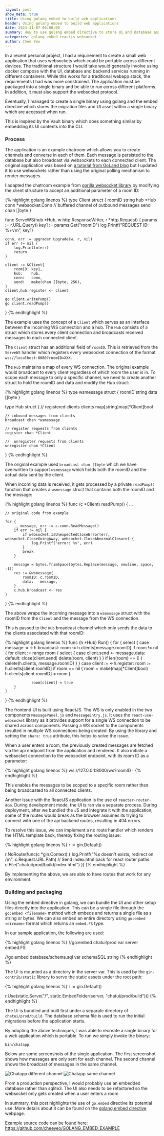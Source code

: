 ```yaml
---
layout: post
show_meta: true
title: Using golang embed to build web applications
header: Using golang embed to build web applications
date: 2024-11-07 00:00:00
summary: How to use golang embed directive to store UI and database assets
categories: golang embed reactjs websocket
author: Chee Yeo
---
```


In a recent personal project, I had a requirement to create a small web application that uses websockets which could be portable across different devices. The traditional structure I would take would generally involve using docker compose with the UI, database and backend services running in different containers. While this works for a traditional webapp stack, the requirements I had was more constrained. The application must be packaged into a single binary and be able to run across different platforms. In addition, it must also support the websocket protocol. 

Eventually, I managed to create a single binary using golang and the embed directive which stores the migration files and UI asset within a single binary which are accessed when run.

This is inspired by the Vault binary which does something similar by embedding its UI contents into the CLI.


### Process

[a tutorial from GoLand blog]: https://www.jetbrains.com/guide/go/tutorials/webapp_go_react_part_one/

[gorilla websocket library]: https://github.com/gorilla/websocket

The application is an example chatroom which allows you to create channels and converse in each of them. Each message is persisted to the database but also broadcast via websockets to each connected client. The original application was based on [a tutorial from GoLand blog] but I updated it to use websockets rather than using the original polling mechanism to render messages.

I adapted the chatroom example from [gorilla websocket library] by modifying the client structure to accept an additional parameter of a room ID:

{% highlight golang linenos %}
type Client struct {
	roomID string
	hub    *Hub
	conn   *websocket.Conn
	//  buffered channel of outbound messages
	send chan []byte
}

func ServeWS(hub *Hub, w http.ResponseWriter, r *http.Request) {
	params := r.URL.Query()
	key1 := params.Get("roomID")
	log.Printf("REQUEST ID: %+v\n", key1)

	conn, err := upgrader.Upgrade(w, r, nil)
	if err != nil {
		log.Println(err)
		return
	}

	client := &Client{
		roomID: key1,
		hub:    hub,
		conn:   conn,
		send:   make(chan []byte, 256),
	}
	client.hub.register <- client

	go client.writePump()
	go client.readPump()
}
{% endhighlight %}

The example uses the concept of a `Client` which serves as an interface between the incoming WS connection and a hub. The `Hub` consists of a struct which stores every client connection and broadcasts received messages to each connected client.

The `Client` struct has an additional field of `roomID`. This is retrieved from the `ServeWS` handler which registers every websocket connection of the format `ws://localhost:8080?roomID=XXX`.

The `Hub` maintains a map of every WS connection. The original example would broadcast to every client regardless of which room the user is in. To scope each message to only a specific channel, we need to create another struct to hold the roomID and data and modify the Hub struct:

{% highlight golang linenos %}
type wsmessage struct {
	roomID string
	data   []byte
}


type Hub struct {
	//  registered clients
	clients map[string]map[*Client]bool

	// inbound messages from clients
	broadcast chan *wsmessage

	// register requests from clients
	register chan *Client

	//  unregister requests from clients
	unregister chan *Client
}
{% endhighlight %}

The original example used `broadcast chan []byte` which we have overwritten to support `wsmessage` which holds both the roomID and the actual data sent by the client.

When incoming data is received, it gets processed by a private `readPump()` function that creates a `wsmessage` struct that contains both the roomID and the message:

{% highlight golang linenos %}
func (c *Client) readPump() {
    ...

    // original code from example

    for {
        _, message, err := c.conn.ReadMessage()
		if err != nil {
			if websocket.IsUnexpectedCloseError(err, websocket.CloseGoingAway, websocket.CloseAbnormalClosure) {
				log.Printf("error: %v", err)
			}
			break
		}

        message = bytes.TrimSpace(bytes.Replace(message, newline, space, -1))
		res := &wsmessage{
			roomID: c.roomID,
			data:   message,
		}
		c.hub.broadcast <- res
    }
}
{% endhighlight %}

The above wraps the incoming message into a `wsmessage` struct with the roomID from the `Client` and the message from the WS connection.

This is passed to the `Hub` broadcast channel which only sends the data to the clients associated with that roomID:

{% highlight golang linenos %}
func (h *Hub) Run() {
    for {
        select {
            case message := <-h.broadcast:
                room := h.clients[message.roomID]
                if room != nil {
                    for client := range room {
                        select {
                        case client.send <- message.data:
                        default:
                            close(client.send)
                            delete(room, client)
                        }
                    }
                    if len(room) == 0 {
                        delete(h.clients, message.roomID)
                    }
                }
            case client := <-h.register:
                room := h.clients[client.roomID]
                if room == nil {
                    room = make(map[*Client]bool)
                    h.clients[client.roomID] = room
                }

                room[client] = true
        }
    }
}
{% endhighlight %}

The frontend UI is built using ReactJS. The WS is only enabled in the two components `MessagePanel.js` and `MessageEntry.js`. It uses the `react-use-websocket` library as it provides support for a single WS connection to be shared across components. Passing a WS socket to the components resulted in multiple WS connections being created. By using the library and setting the `share: true` attribute, this helps to solve the issue.

When a user enters a room, the previously created messages are fetched via the api endpoint from the application and rendered. It also initiate a websocket connection to the websocket endpoint, with 
its room ID as a parameter:

{% highlight golang linenos %}
ws://127.0.0.1:8000/ws?roomID=<room ID>
{% endhighlight %}

This enables the messages to be scoped to a specific room rather than being broadcasted to all connected clients.

Another issue with the ReactJS application is the use of `reacter-router-dom`. During development mode, the UI is ran via a separate process. During deployment, after we bundled the JS and integrate it with the application, some of the routes would break as the browser assumes its trying to connect with one of the api backend routes, resulting in 404 errors. 

To resolve this issue, we can implement a no route handler which renders the HTML template back, thereby fixing the routing issue:

{% highlight golang linenos %}
r := gin.Default()

r.NoRoute(func(c *gin.Context) {
    log.Printf("%s doesn't exists, redirect on /\n", c.Request.URL.Path)
    // Send index.html back for react router paths
    c.File("chatui/prod/build/index.html")
})
{% endhighlight %}

By implementing the above, we are able to have routes that work for any environment.


### Building and packaging

Using the embed directive in golang, we can bundle the UI and other setup files directly into the application. This can be a single file through the `go:embed <filename>` method which embeds and returns a single file as s string or bytes. We can also embed an entire directory using `go:embed <dirname>` format which returns an `embed.FS` type.

In our sample application, the following are used:

{% highlight golang linenos %}
//go:embed chatui/prod
var server embed.FS

//go:embed database/schema.sql
var schemaSQL string
{% endhighlight %}

The UI is mounted as a directory in the server var. This is used by the `gin-contrib/static` library to serve the static assets under the root path:

{% highlight golang linenos %}
r := gin.Default()

r.Use(static.Serve("/", static.EmbedFolder(server, "chatui/prod/build")))
{% endhighlight %}

The UI is bundled and built first under a separate directory of `chatui/prod/build`. The database schema file is used to run the initial migrations before the application starts.

By adopting the above techniques, I was able to recreate a single binary for a web application which is portable. To run we simply invoke the binary:

```
bin/chatapp
```

Below are some screenshots of the single application. The first screenshot shows how messages are only sent for each channel. The second channel shows the broadcast of messages in the same channel.

![Chatapp different channel](/assets/img/golang/websockets/different_channels.png)
![Chatapp same channel](/assets/img/golang/websockets/same_channels.png)

From a production perspective, I would probably use an embedded database rather than sqlite3. The UI also needs to be refactored so the websocket only gets created when a user enters a room. 

[golang embed directive]: https://pkg.go.dev/embed
In summary, this post highlights the use of `go:embed` directive its potential use. More details about it can be found on the [golang embed directive] webpage.

Example source code can be found here:
https://github.com/cheeyeo/GOLANG_EMBED_EXAMPLE